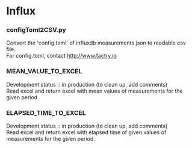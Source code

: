 # Influx

### configToml2CSV.py  
Convert the 'config.toml' of influxdb measurements json to readable csv file.  
For config.toml, contact http://www.factry.io

### MEAN_VALUE_TO_EXCEL  
Development status :: in production (to clean up, add comments)  
Read excel and return excel with mean values of measurements for the given period.

### ELAPSED_TIME_TO_EXCEL  
Development status :: in production (to clean up, add comments)  
Read excel and return excel with elapsed time of given values of measurements for the given period.

